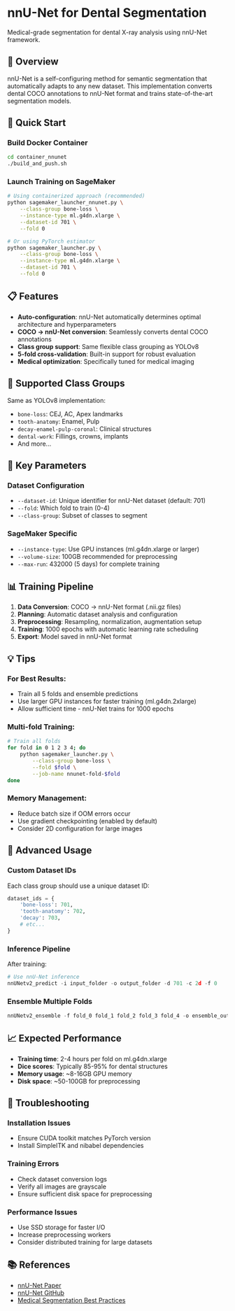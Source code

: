 # nnU-Net for Dental Segmentation

Medical-grade segmentation for dental X-ray analysis using nnU-Net framework.

## 🎯 Overview

nnU-Net is a self-configuring method for semantic segmentation that automatically adapts to any new dataset. This implementation converts dental COCO annotations to nnU-Net format and trains state-of-the-art segmentation models.

## 🚀 Quick Start

### Build Docker Container
```bash
cd container_nnunet
./build_and_push.sh
```

### Launch Training on SageMaker
```bash
# Using containerized approach (recommended)
python sagemaker_launcher_nnunet.py \
    --class-group bone-loss \
    --instance-type ml.g4dn.xlarge \
    --dataset-id 701 \
    --fold 0

# Or using PyTorch estimator
python sagemaker_launcher.py \
    --class-group bone-loss \
    --instance-type ml.g4dn.xlarge \
    --dataset-id 701 \
    --fold 0
```

## 📋 Features

- **Auto-configuration**: nnU-Net automatically determines optimal architecture and hyperparameters
- **COCO → nnU-Net conversion**: Seamlessly converts dental COCO annotations
- **Class group support**: Same flexible class grouping as YOLOv8
- **5-fold cross-validation**: Built-in support for robust evaluation
- **Medical optimization**: Specifically tuned for medical imaging

## 🦷 Supported Class Groups

Same as YOLOv8 implementation:
- `bone-loss`: CEJ, AC, Apex landmarks
- `tooth-anatomy`: Enamel, Pulp
- `decay-enamel-pulp-coronal`: Clinical structures
- `dental-work`: Fillings, crowns, implants
- And more...

## 🔧 Key Parameters

### Dataset Configuration
- `--dataset-id`: Unique identifier for nnU-Net dataset (default: 701)
- `--fold`: Which fold to train (0-4)
- `--class-group`: Subset of classes to segment

### SageMaker Specific
- `--instance-type`: Use GPU instances (ml.g4dn.xlarge or larger)
- `--volume-size`: 100GB recommended for preprocessing
- `--max-run`: 432000 (5 days) for complete training

## 📊 Training Pipeline

1. **Data Conversion**: COCO → nnU-Net format (.nii.gz files)
2. **Planning**: Automatic dataset analysis and configuration
3. **Preprocessing**: Resampling, normalization, augmentation setup
4. **Training**: 1000 epochs with automatic learning rate scheduling
5. **Export**: Model saved in nnU-Net format

## 💡 Tips

### For Best Results:
- Train all 5 folds and ensemble predictions
- Use larger GPU instances for faster training (ml.g4dn.2xlarge)
- Allow sufficient time - nnU-Net trains for 1000 epochs

### Multi-fold Training:
```bash
# Train all folds
for fold in 0 1 2 3 4; do
    python sagemaker_launcher.py \
        --class-group bone-loss \
        --fold $fold \
        --job-name nnunet-fold-$fold
done
```

### Memory Management:
- Reduce batch size if OOM errors occur
- Use gradient checkpointing (enabled by default)
- Consider 2D configuration for large images

## 🔬 Advanced Usage

### Custom Dataset IDs
Each class group should use a unique dataset ID:
```python
dataset_ids = {
    'bone-loss': 701,
    'tooth-anatomy': 702,
    'decay': 703,
    # etc...
}
```

### Inference Pipeline
After training:
```python
# Use nnU-Net inference
nnUNetv2_predict -i input_folder -o output_folder -d 701 -c 2d -f 0
```

### Ensemble Multiple Folds
```python
nnUNetv2_ensemble -f fold_0 fold_1 fold_2 fold_3 fold_4 -o ensemble_output
```

## 📈 Expected Performance

- **Training time**: 2-4 hours per fold on ml.g4dn.xlarge
- **Dice scores**: Typically 85-95% for dental structures
- **Memory usage**: ~8-16GB GPU memory
- **Disk space**: ~50-100GB for preprocessing

## 🐛 Troubleshooting

### Installation Issues
- Ensure CUDA toolkit matches PyTorch version
- Install SimpleITK and nibabel dependencies

### Training Errors
- Check dataset conversion logs
- Verify all images are grayscale
- Ensure sufficient disk space for preprocessing

### Performance Issues
- Use SSD storage for faster I/O
- Increase preprocessing workers
- Consider distributed training for large datasets

## 📚 References

- [nnU-Net Paper](https://www.nature.com/articles/s41592-020-01008-z)
- [nnU-Net GitHub](https://github.com/MIC-DKFZ/nnUNet)
- [Medical Segmentation Best Practices](https://github.com/MIC-DKFZ/nnUNet/wiki)
